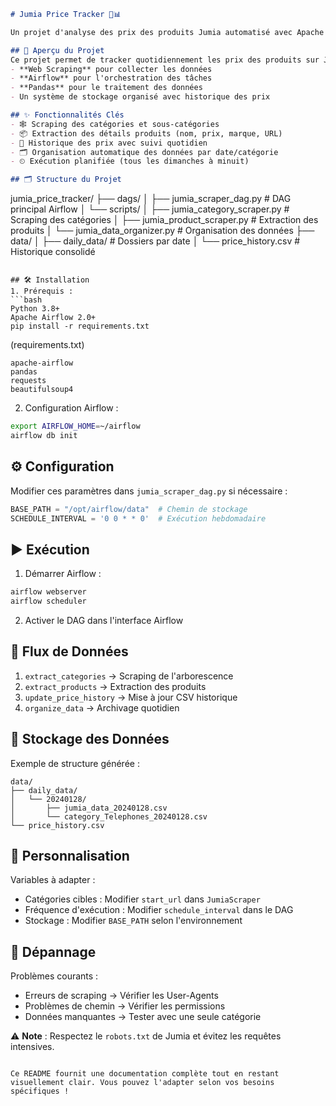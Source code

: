 ```markdown
# Jumia Price Tracker 🛒📊

Un projet d'analyse des prix des produits Jumia automatisé avec Apache Airflow.

## 📌 Aperçu du Projet
Ce projet permet de tracker quotidiennement les prix des produits sur Jumia.ma en utilisant :
- **Web Scraping** pour collecter les données
- **Airflow** pour l'orchestration des tâches
- **Pandas** pour le traitement des données
- Un système de stockage organisé avec historique des prix

## ✨ Fonctionnalités Clés
- 🕸 Scraping des catégories et sous-catégories
- 📦 Extraction des détails produits (nom, prix, marque, URL)
- 📅 Historique des prix avec suivi quotidien
- 🗂 Organisation automatique des données par date/catégorie
- ⏲ Exécution planifiée (tous les dimanches à minuit)

## 🗂 Structure du Projet
```
jumia_price_tracker/
├── dags/
│   ├── jumia_scraper_dag.py           # DAG principal Airflow
│   └── scripts/
│       ├── jumia_category_scraper.py  # Scraping des catégories
│       ├── jumia_product_scraper.py   # Extraction des produits
│       └── jumia_data_organizer.py    # Organisation des données
├── data/
│   ├── daily_data/                    # Dossiers par date
│   └── price_history.csv              # Historique consolidé
```

## 🛠 Installation
1. Prérequis :
```bash
Python 3.8+
Apache Airflow 2.0+
pip install -r requirements.txt
```
(requirements.txt)
```
apache-airflow
pandas
requests
beautifulsoup4
```

2. Configuration Airflow :
```bash
export AIRFLOW_HOME=~/airflow
airflow db init
```

## ⚙ Configuration
Modifier ces paramètres dans `jumia_scraper_dag.py` si nécessaire :
```python
BASE_PATH = "/opt/airflow/data"  # Chemin de stockage
SCHEDULE_INTERVAL = '0 0 * * 0'  # Exécution hebdomadaire
```

## ▶ Exécution
1. Démarrer Airflow :
```bash
airflow webserver
airflow scheduler
```
2. Activer le DAG dans l'interface Airflow

## 🔄 Flux de Données
1. `extract_categories` → Scraping de l'arborescence
2. `extract_products` → Extraction des produits
3. `update_price_history` → Mise à jour CSV historique
4. `organize_data` → Archivage quotidien

## 📁 Stockage des Données
Exemple de structure générée :
```
data/
├── daily_data/
│   └── 20240128/
│       ├── jumia_data_20240128.csv
│       └── category_Telephones_20240128.csv
└── price_history.csv
```

## 🔧 Personnalisation
Variables à adapter :
- Catégories cibles : Modifier `start_url` dans `JumiaScraper`
- Fréquence d'exécution : Modifier `schedule_interval` dans le DAG
- Stockage : Modifier `BASE_PATH` selon l'environnement

## 🚨 Dépannage
Problèmes courants :
- Erreurs de scraping → Vérifier les User-Agents
- Problèmes de chemin → Vérifier les permissions
- Données manquantes → Tester avec une seule catégorie

⚠️ **Note** : Respectez le `robots.txt` de Jumia et évitez les requêtes intensives.
```

Ce README fournit une documentation complète tout en restant visuellement clair. Vous pouvez l'adapter selon vos besoins spécifiques !
